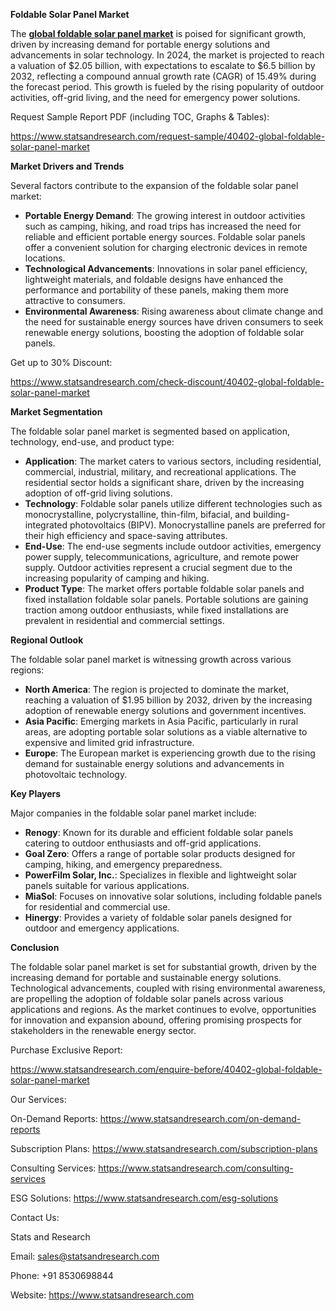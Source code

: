 ﻿**Foldable Solar Panel Market** 

The [**global foldable solar panel market**](https://www.statsandresearch.com/report/40402-global-foldable-solar-panel-market) is poised for significant growth, driven by increasing demand for portable energy solutions and advancements in solar technology. In 2024, the market is projected to reach a valuation of $2.05 billion, with expectations to escalate to $6.5 billion by 2032, reflecting a compound annual growth rate (CAGR) of 15.49% during the forecast period. This growth is fueled by the rising popularity of outdoor activities, off-grid living, and the need for emergency power solutions.

Request Sample Report PDF (including TOC, Graphs & Tables):

<https://www.statsandresearch.com/request-sample/40402-global-foldable-solar-panel-market>

**Market Drivers and Trends**

Several factors contribute to the expansion of the foldable solar panel market:

- **Portable Energy Demand**: The growing interest in outdoor activities such as camping, hiking, and road trips has increased the need for reliable and efficient portable energy sources. Foldable solar panels offer a convenient solution for charging electronic devices in remote locations.
- **Technological Advancements**: Innovations in solar panel efficiency, lightweight materials, and foldable designs have enhanced the performance and portability of these panels, making them more attractive to consumers.
- **Environmental Awareness**: Rising awareness about climate change and the need for sustainable energy sources have driven consumers to seek renewable energy solutions, boosting the adoption of foldable solar panels.

Get up to 30% Discount:

<https://www.statsandresearch.com/check-discount/40402-global-foldable-solar-panel-market>

**Market Segmentation**

The foldable solar panel market is segmented based on application, technology, end-use, and product type:

- **Application**: The market caters to various sectors, including residential, commercial, industrial, military, and recreational applications. The residential sector holds a significant share, driven by the increasing adoption of off-grid living solutions.
- **Technology**: Foldable solar panels utilize different technologies such as monocrystalline, polycrystalline, thin-film, bifacial, and building-integrated photovoltaics (BIPV). Monocrystalline panels are preferred for their high efficiency and space-saving attributes.
- **End-Use**: The end-use segments include outdoor activities, emergency power supply, telecommunications, agriculture, and remote power supply. Outdoor activities represent a crucial segment due to the increasing popularity of camping and hiking.
- **Product Type**: The market offers portable foldable solar panels and fixed installation foldable solar panels. Portable solutions are gaining traction among outdoor enthusiasts, while fixed installations are prevalent in residential and commercial settings.

**Regional Outlook**

The foldable solar panel market is witnessing growth across various regions:

- **North America**: The region is projected to dominate the market, reaching a valuation of $1.95 billion by 2032, driven by the increasing adoption of renewable energy solutions and government incentives.
- **Asia Pacific**: Emerging markets in Asia Pacific, particularly in rural areas, are adopting portable solar solutions as a viable alternative to expensive and limited grid infrastructure.
- **Europe**: The European market is experiencing growth due to the rising demand for sustainable energy solutions and advancements in photovoltaic technology.

**Key Players**

Major companies in the foldable solar panel market include:

- **Renogy**: Known for its durable and efficient foldable solar panels catering to outdoor enthusiasts and off-grid applications.
- **Goal Zero**: Offers a range of portable solar products designed for camping, hiking, and emergency preparedness.
- **PowerFilm Solar, Inc.**: Specializes in flexible and lightweight solar panels suitable for various applications.
- **MiaSol**: Focuses on innovative solar solutions, including foldable panels for residential and commercial use.
- **Hinergy**: Provides a variety of foldable solar panels designed for outdoor and emergency applications.

**Conclusion**

The foldable solar panel market is set for substantial growth, driven by the increasing demand for portable and sustainable energy solutions. Technological advancements, coupled with rising environmental awareness, are propelling the adoption of foldable solar panels across various applications and regions. As the market continues to evolve, opportunities for innovation and expansion abound, offering promising prospects for stakeholders in the renewable energy sector.


Purchase Exclusive Report:

<https://www.statsandresearch.com/enquire-before/40402-global-foldable-solar-panel-market>



Our Services:

On-Demand Reports: <https://www.statsandresearch.com/on-demand-reports>

Subscription Plans: <https://www.statsandresearch.com/subscription-plans>

Consulting Services: <https://www.statsandresearch.com/consulting-services>

ESG Solutions: <https://www.statsandresearch.com/esg-solutions>

Contact Us:

Stats and Research

Email: <sales@statsandresearch.com>

Phone: +91 8530698844

Website: <https://www.statsandresearch.com>




